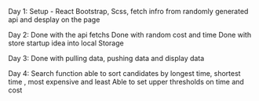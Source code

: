 Day 1:
Setup - React Bootstrap, Scss,
fetch infro from randomly generated api and desplay on the page

Day 2:
Done with the api fetchs
Done with random cost and time
Done with store startup idea into local Storage

Day 3:
Done with pulling data, pushing data and display data

Day 4:
Search function able to sort candidates by longest time, shortest time , most expensive and least
Able to set upper thresholds on time and cost
